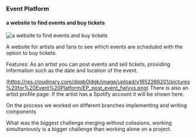 ### Event Platform
#### a website to find events and buy tickets
![a website to find events and buy tickets](https://res.cloudinary.com/dqqb0ldgk/image/upload/v1652266196/pictures%20for%20Event%20Platform/EP_events_zneo1i.png)

A website for artists and fans to see which events are scheduled with the option to buy tickets.


Features:
  As an artist you can post events and sell tickets, providing information such as the date and location of the event. 
  
  (https://res.cloudinary.com/dqqb0ldgk/image/upload/v1652266201/pictures%20for%20Event%20Platform/EP_post_event_fwlyvs.png)
  There is also an artist profile page. If the artist has a Spotify account it will be shown here.
  
  
  
On the process
we worked on different branches implementing and writing components

What was the biggest challenge
merging without colissions, working simultaniously is a bigger challenge than working alone on a project.







